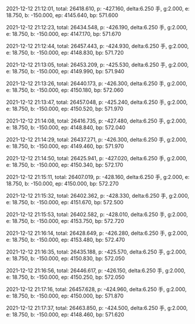2021-12-12 21:12:01, total: 26418.610, p: -427.160, delta:6.250 手, g:2.000, e: 18.750, b: -150.000, ep: 4145.640, bp: 571.600

2021-12-12 21:12:23, total: 26434.548, p: -426.190, delta:6.250 手, g:2.000, e: 18.750, b: -150.000, ep: 4147.170, bp: 571.670

2021-12-12 21:12:44, total: 26457.443, p: -424.930, delta:6.250 手, g:2.000, e: 18.750, b: -150.000, ep: 4148.830, bp: 571.720

2021-12-12 21:13:05, total: 26453.209, p: -425.530, delta:6.250 手, g:2.000, e: 18.750, b: -150.000, ep: 4149.990, bp: 571.940

2021-12-12 21:13:26, total: 26440.173, p: -426.300, delta:6.250 手, g:2.000, e: 18.750, b: -150.000, ep: 4150.180, bp: 572.060

2021-12-12 21:13:47, total: 26457.048, p: -425.240, delta:6.250 手, g:2.000, e: 18.750, b: -150.000, ep: 4150.520, bp: 571.970

2021-12-12 21:14:08, total: 26416.735, p: -427.480, delta:6.250 手, g:2.000, e: 18.750, b: -150.000, ep: 4148.840, bp: 572.040

2021-12-12 21:14:29, total: 26437.271, p: -426.300, delta:6.250 手, g:2.000, e: 18.750, b: -150.000, ep: 4149.460, bp: 571.970

2021-12-12 21:14:50, total: 26425.941, p: -427.020, delta:6.250 手, g:2.000, e: 18.750, b: -150.000, ep: 4150.340, bp: 572.170

2021-12-12 21:15:11, total: 26407.019, p: -428.160, delta:6.250 手, g:2.000, e: 18.750, b: -150.000, ep: 4150.000, bp: 572.270

2021-12-12 21:15:32, total: 26402.362, p: -428.330, delta:6.250 手, g:2.000, e: 18.750, b: -150.000, ep: 4151.670, bp: 572.500

2021-12-12 21:15:53, total: 26402.582, p: -428.010, delta:6.250 手, g:2.000, e: 18.750, b: -150.000, ep: 4153.750, bp: 572.720

2021-12-12 21:16:14, total: 26428.649, p: -426.280, delta:6.250 手, g:2.000, e: 18.750, b: -150.000, ep: 4153.480, bp: 572.470

2021-12-12 21:16:35, total: 26435.188, p: -425.570, delta:6.250 手, g:2.000, e: 18.750, b: -150.000, ep: 4150.830, bp: 572.050

2021-12-12 21:16:56, total: 26446.617, p: -426.150, delta:6.250 手, g:2.000, e: 18.750, b: -150.000, ep: 4150.250, bp: 572.050

2021-12-12 21:17:16, total: 26457.628, p: -424.960, delta:6.250 手, g:2.000, e: 18.750, b: -150.000, ep: 4150.000, bp: 571.870

2021-12-12 21:17:37, total: 26463.850, p: -424.500, delta:6.250 手, g:2.000, e: 18.750, b: -150.000, ep: 4148.460, bp: 571.620